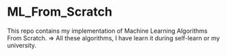 # ML_From_Scratch
This repo contains my implementation of Machine Learning Algorithms From Scratch.
=> All these algorithms, I have learn it during self-learn or my university.

